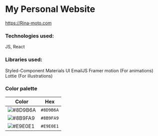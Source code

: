 # My Personal Website

https://Rina-moto.com

### Technologies used:

JS, React

### Libraries used:

Styled-Component
Materials UI
EmailJS
Framer motion (For animations)
Lottie (For illustrations)

### Color palette 

| Color         | Hex           | 
| ------------- |:-------------:| 
| ![#8D9B6A](https://via.placeholder.com/15/8D9B6A/000000?text=+)     | `#8D9B6A` | 
| ![#8B9FA9](https://via.placeholder.com/15/8B9FA9/000000?text=+)     | `#8B9FA9`      |   
| ![#E9E0E1](https://via.placeholder.com/15/E9E0E1/000000?text=+) | `#E9E0E1`      |    
